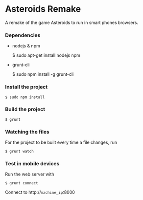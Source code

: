 Asteroids Remake
================

A remake of the game Asteroids to run in smart phones browsers.

### Dependencies

- nodejs & npm

    $ sudo apt-get install nodejs npm

- grunt-cli

    $ sudo npm install -g grunt-cli

### Install the project

    $ sudo npm install

### Build the project

    $ grunt

### Watching the files

For the project to be built every time a file changes, run

    $ grunt watch

### Test in mobile devices

Run the web server with

    $ grunt connect

Connect to http://`machine_ip`:8000
